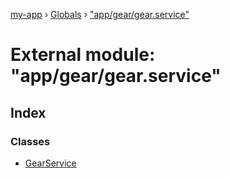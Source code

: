 [my-app](../README.md) › [Globals](../globals.md) › ["app/gear/gear.service"](_app_gear_gear_service_.md)

# External module: "app/gear/gear.service"

## Index

### Classes

* [GearService](../classes/_app_gear_gear_service_.gearservice.md)
